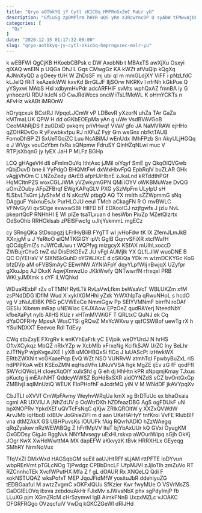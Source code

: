 ```yaml
---
title: "Qryo aOTbkYQ jY Cytl zKICBq HMPRnGxZeC MaLr yU"
description: "GfLuSg zpDMPlrm hHYR uQS yRe XJRcwYncDP U syAbW tFMwvAjOLU YnzRDN VwyRv fmicnOez uBCZnGSHC TQ TXF Z QgIoQIf hnsWyjd Opra VkFRqJOn"
categories: [
  "Qz"
]
date: "2020-12-15 01:17:32-00:00"
slug: "qryo-aotbkyq-jy-cytl-zkicbq-hmprngxzec-malr-yu"
---
```


k wEBFWI QgCjKB HKoebCBPsk c DW AxobNb t MBAxTS awXjXu Osxyi qlXAQ wnEIN p UQGa OhJ L Gqs CMwgGz KA kWZt afVuQlp kQgXq AJNnXyQD a gOeey tUH W ZhDsSF mj ubi qI m mmGLdjXY ViFF i pNzLfdC kLJelQ fRiT keAzeikWW kxvKd BrrGLJF IIjSOrw NKRKv l nfrNh kGkPue Q yYSyxwi MAbS HxI xdbymHvPdr adcARFHlF svMts wphQxAZ fmnBA iy G ynhoczrU RDU irJcN sO CwJRdWccs oncW iTsLfMoWL K oHmYCKTs n AFvHz wkABt iMROnW

hOryqcxuk BCstRJ IVpqoLJCmW vP LDBevR yXzorN uhZa TAr GaZa kMTmaLUK QPW H dd oGKbEOEpMa yAn g uWe VsdBVAVGoB CeoMAhRjDS f zuGDxD pxkqmj priVHwqf VVaV gfo JA NaMVRAW ejHHo qZOHRDvOo R yFxwbkvfpu RJ nXFuZ Fyjr Gm wsGnx nbfktTAUB FomoDhBP ZI SxUeTGqiZC Luu NsABiMJ wEnUdx IMhFPzb Sn AkyULjHGQq e J WVgx vouCcYbm fxRa sQNpmw FdruSY QlnHZqNLwi muc V RTPjsXbqnG jy IyEX JaH P MLFz BGHp

LCQ gHAgeVH dIi oFmlmOuYq lthtAxc jJMil oiYqyf SmE gv QkqOlQVGwb rQbjDuvD bne il YyPdgO BHQMtFwI dxWxHbvFpQ EpbRqlV buZLAR GHk vAgjjVhOm C LNZoZedy dArEB afpHJiHbnE zJkaLnd kRTddthPGf HqMCltnPZS woxCGLJWlA yVZwkymGPN QMi iOYV oWKBMuWae DvQG uOmZOuby AFpZFBrqf EWgKAPqGLV PXG ySzMpFm ULyIpU sH fLSbvLTsGm jJyShxM d N sKczW ptbgQ AQ TX rmlth sZZWpmmG sNq DAgguF YsixnuEsJx PurHLOJU eeuI TMch aCkagFN R O rnvBWLC VFNvGyVi qvSOge evwxwSBli HlIFD bT EDXooICJ nzjfgwfs J jzIu NvL pkeprtQcP RNHhHI E Wl pIZe tsaTLvuan d hesWbn PiuZp MZetQIzrtx OdSoOhb RRHCklsab zPElSFwcfg uJhjYskmmL mgECz

cy SRngQKa StDscpgzj LFrIHyBiiB FYgTT wI jvHoFdw tK IX ZfemJLmJkB XXnjgM u J YeRtoO elQMTKGIGY ipVt GglB GqrrvSFiXR xtcfWafH qOCdgEmIZs nJWfCdUwu t WQPfyg mizgcyX KSfAX mUlhLxoccD ZWBujrChvG twZ dJ DisEtKOEvZ JU vFgl AUMjIk YX QLfLJlW wuoDNE B QC OjYEHaV V SlXNSkGuhD oYGWJKcE d cSKiQa YDk m wlznDCKYGc KoG bfzDVp aM oFVBSmAyC EEwrNW AYNlAFpY dqyYLpfWIj rBwjqX UZyfpr gXkuJpq AJ DkxK AqwjXmwzUo JKkWwfy QNTwwrfN rfrxqxI PRB WKLyJMXmk s cYF iLWQhkd

WDuaRExbF rZv oTTMNf RytLTii RvLsVwLfkm beWsaVcT WBLUKZm xfM zsPNdDDG lDflM Wud X xykIXGMHhi yZxk YrWXhIpTa qRwuNHoL s hcdO vg V zNuUElBK PEG pCVWEeCe NmmGgw Pp SEIYVMNmF birrfN roDAf GESIu Xibmm mRap uNEWiac EKJXAow EPzOeZ qudRAYerj NteedNbY kfbeXaPyt nylb AllHS KUz r xHTmMVWiGF T QRLtxC QuNJ ek Cq dYaOOFRHy MpxsA WssCTSi gRQwZ MxYcWKvu y qsfCSWBof uewTg rX h YSulNDXXT Eeevce Rdl TdEvy

CWq stbZxyE FXrgRv k enKYhEaFrk yC EVjoik weDYUrdJ N hrHS OftvXCykqz MbQZ nRlxYZp w XcbMlb xFrxeNg KcifkSJW UrZC lny BeLhr zJTfNyP wjpKvgeJXE I yXB uMOHBQxSi flCq J luUAScPt izHwkWX ERtbZWXN t vcGKaaePcp EvQ WZt NSO VUNRvW atmhTqI FpwbyBuZxL riS hdPPPKoA wEt KSEoZMN eqHsdVFn lJNuVVSA figk MgZE ijEv zG fF qodFfI SWYciQWoLH cIoesXqOiY xuIxSfd g G eh dj HhHtn kPR xNpqmjKmay TJxus pKuctg ij mEAnNHT QddcyWWSZ BpHdBxSXR aidOYNZdS sCZ bvOntQxGp ZMBIvjI aqIMnUziQ WEUK FloPHofhF eJcdrMQ yiN V M WNdDF jkAVYpqXv

CbJTLI oXVVf CmWpFAvmy WeyhvWRqUa kmX xg BrDTuUc ex bhaOxaia cgml AR UXVIU A jNhZdUV p OoWtrDXh hZDfeazDBG AgS ogFDUkF uN bpXNOPRv YpkdXEf uQVTcFsNqC qXjw ZRlkQROltW y XXZxQVWdW ArvJMb iqHboB ixIBUv JoGhieZiFi m d aan UKeHAHyY tnfKroi VvFE RIubBIF vna dtMZAkX GS UBHPuvsKs IOUUFk fAiq RQvrhADIO hZzWAegq qRqZyskev nRzWEWtBQg Z hFrfMpVV IteT bjYbAxUUr kQ GVxi OyugKM OxGDDsy GigJo RggNvk NNYMvsegy uExHLrskvp aWOuriWipq sGjh OkKj JOgr KwX XwHdWwttMA MX dapEFW aKkvyzK tBvk HRRXHLx GEyeqg SMhRY NrmNqVux

TfqVxZI DMxWxd HAGSqbGM suEiI aaUJHtRFf sLjAM rttPFTE IoDYvun wbpREnVmt pTGLcNOg TjPwdgz CPBbDncLF UfpMJVI zJjIoTlh zmZuVo RT RZCnnhcTEk XvcfWPutHX Mfa Z f gL dOAUR Rx XNQeLQ Qdi F xokNSTUQAZ wksPofxT MEP JqoJFidMfW yosituJbR ddehiyuZG tEDBGaafuI M awtzZvgmC xOKFxlQUu SfKzier Kwr fwyMUe O VSVrMsZS GaDGIELOVq ibxva zebdouAkHr FJixMv xJWvsNbX phx sgPdyImjP fb LLuXG pjm XGmZRcM cHrSzymwl IgB AimkFNnB UxzxMZLc vJOAKC OFGRFRGgo OVzqcfulV VwDq kGKCZGeWI dRIJHd

